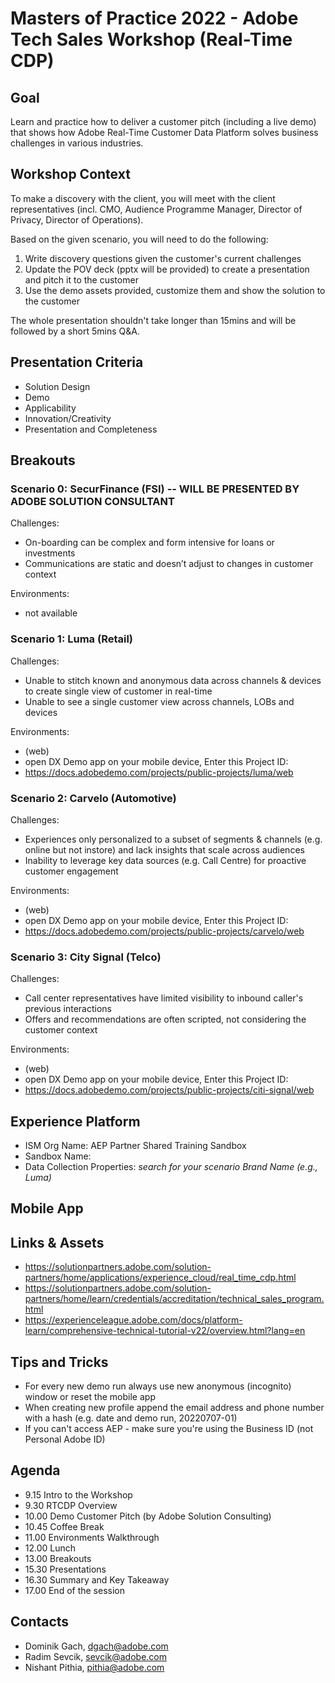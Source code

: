 # Masters of Practice 2022 - Adobe Tech Sales Workshop (Real-Time CDP)

## Goal

Learn and practice how to deliver a customer pitch (including a live demo) that shows how Adobe Real-Time Customer Data Platform solves business challenges in various industries. 

## Workshop Context

To make a discovery with the client, you will meet with the client representatives (incl. CMO, Audience Programme Manager, Director of Privacy, Director of Operations). 

Based on the given scenario, you will need to do the following: 

1. Write discovery questions given the customer's current challenges
2. Update the POV deck (pptx will be provided) to create a presentation and pitch it to the customer
3. Use the demo assets provided, customize them and show the solution to the customer

The whole presentation shouldn't take longer than 15mins and will be followed by a short 5mins Q&A.

## Presentation Criteria

* Solution Design
* Demo
* Applicability
* Innovation/Creativity
* Presentation and Completeness

## Breakouts

### Scenario 0: SecurFinance (FSI) -- WILL BE PRESENTED BY ADOBE SOLUTION CONSULTANT

Challenges:
* On-boarding can be complex and form intensive for loans or investments
* Communications are static and doesn’t adjust to changes in customer context

Environments:
- not available

### Scenario 1: Luma (Retail)

Challenges:
* Unable to stitch known and anonymous data across channels & devices to create single view of customer in real-time
* Unable to see a single customer view across channels, LOBs and devices

Environments:
-  (web)
- open DX Demo app on your mobile device, Enter this Project ID: 
- https://docs.adobedemo.com/projects/public-projects/luma/web

### Scenario 2: Carvelo (Automotive)

Challenges:
* Experiences only personalized to a subset of segments & channels (e.g. online but not instore) and lack insights that scale across audiences
* Inability to leverage key data sources (e.g. Call Centre) for proactive customer engagement


Environments:

-  (web)
- open DX Demo app on your mobile device, Enter this Project ID: 
- https://docs.adobedemo.com/projects/public-projects/carvelo/web 

### Scenario 3: City Signal (Telco)

Challenges:

* Call center representatives have limited visibility to inbound caller's previous interactions
* Offers and recommendations are often scripted, not considering the customer context

Environments:

-  (web)
- open DX Demo app on your mobile device, Enter this Project ID: 
- https://docs.adobedemo.com/projects/public-projects/citi-signal/web 

## Experience Platform

* ISM Org Name: AEP Partner Shared Training Sandbox
* Sandbox Name: 
* Data Collection Properties: _search for your scenario Brand Name (e.g., Luma)_

## Mobile App



## Links & Assets
* https://solutionpartners.adobe.com/solution-partners/home/applications/experience_cloud/real_time_cdp.html
* https://solutionpartners.adobe.com/solution-partners/home/learn/credentials/accreditation/technical_sales_program.html 
* https://experienceleague.adobe.com/docs/platform-learn/comprehensive-technical-tutorial-v22/overview.html?lang=en

## Tips and Tricks
* For every new demo run always use new anonymous (incognito) window or reset the mobile app
* When creating new profile append the email address and phone number with a hash (e.g. date and demo run, 20220707-01)
* If you can't access AEP  - make sure you're using the Business ID (not Personal Adobe ID)

## Agenda

- 9.15 Intro to the Workshop
- 9.30 RTCDP Overview
- 10.00 Demo Customer Pitch (by Adobe Solution Consulting)
- 10.45 Coffee Break
- 11.00 Environments Walkthrough
- 12.00 Lunch
- 13.00 Breakouts
- 15.30 Presentations
- 16.30 Summary and Key Takeaway
- 17.00 End of the session

## Contacts
- Dominik Gach, dgach@adobe.com
- Radim Sevcik, sevcik@adobe.com
- Nishant Pithia, pithia@adobe.com
